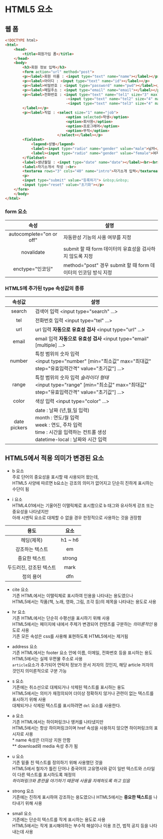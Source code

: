 # HTML5 요소

## 웹 폼

```html
<!DOCTYPE html>
<html>
    <head>
        <title>회원가입 폼</title>
    </head>
    <body>
        <h3>회원 정보 입력</h3>
        <form action="url" method="post">
        <p><label>회원 이름 : <input type="text" name="name"></label></p>
        <p><label>아이디 : <input type="text" name="id"></label></p>
        <p><label>비밀번호 : <input type="password" name="pwd"></label></p>
        <p><label>메일주소 : <input type="email" name="email"></label></p>
        <p><label>전화번호 : <input type="text" name="tel1" size="3" maxlength="3" value="010">
                            -<input type="text" name="tel2" size="4" maxlength="4">
                            -<input type="text" name="tel3" size="4" maxlength="4">
        </label></p>
        <p><label>직업 : <select size="1" name="job">
                            <option selected>학생</option>
                            <option>회사원</option>
                            <option>프로그래머</option>
                            <option>무직</option>
                        </select></label></p>
        <fieldset>
            <legend>성별</legend>
            <label><input type="radio" name="gender" value="male">남자</label>
            <label><input type="radio" name="gender" value="female">여자</label>
        </fieldset>
        <label>생년월일 : <input type="date" name="date"></label><br><br>
        <label>자기소개서 작성 :<br>
        <textarea rows="3" cols="40" name="intro">자기소개 입력</textarea></label>
        <p>
        <input type="submit" value="등록하기"> &nbsp;&nbsp;
        <input type="reset" value="초기화"></p>  
    </form>
    </body>
</html>
```

### form 요소

|속성|설명|
|:---:|---|
|autocomplete="on or off"|자동완성 기능의 사용 여부를 지정|
|novalidate|submit 할 때 form 데이터의 유효성을 검사하지 않도록 지정|
|enctype="인코딩"|method="post" 경우 submit 할 때 form 데이터의 인코딩 방식 지정|

### HTML5에 추가된 type 속성값의 종류
|속성값|설명|
|:---:|---|
|search|검색어 입력 <input type="search" ...>|
|tel|전화번호 입력 <input type="tel" ...>|
|url|url 입력 **자동으로 유효성 검사** <input type="url" ...>|
|email|email 입력 **자동으로 유효성 검사** <input type="email"[multiple] ...>|
|number|특정 범위의 숫자 입력<br> <input type="number" [min="최소값" max="최대값" step="유효입력간격" value="초기값"] ...>|
|range|특정 범위의 숫자 입력 *슬라이더 형태* <br> <input type="range" [min="최소값" max="최대값" step="유효입력간격" value="초기값"] ...>|
|color|색상 입력 <input type="color" ...>|
|date pickers| date : 날짜 (년,월,일 입력) <br> month : 연도/월 입력 <br> week : 연도, 주차 입력 <br> time : 시간을 입력하는 컨트롤 생성 <br> datetime-local : 날짜와 시간 입력

## HTML5에서 적용 의미가 변경된 요소
- b 요소
<br>주로 단어의 중요성을 표시할 때 사용되어 왔는데,
<br>HTML5 사양에 따르면 b요소는 강조의 의미가 없어지고 단순히 진하게 표시하는 수단이 됨


- i 요소
<br>HTML4.01에서는 기울어진 이탤릭체로 표시함으로 b 태그와 유사하게 강조 또는 중요성을 나타냈지만
<br>아래 시멘틱 요소로 대체할 수 없을 경우 한정적으로 사용하는 것을 권장함

|용도|요소|
|:---:|:---:|
|헤딩(제목)|h1 ~ h6|
|강조하는 텍스트|em|
|중요한 텍스트|strong|
|두드러진, 강조된 텍스트|mark|
|정의 용어|dfn|

- cite 요소
<br>기존 HTML에서는 이탤릭체로 표시하여 인용을 나타내는 용도였으나
<br>HTML5에서는 작품(책, 노래, 영화, 그림, 조각 등)의 제목을 나타내는 용도로 사용

- hr 요소
<br>기존 HTML에서는 단순히 수평선을 표시하기 위해 사용
<br>HTML5에서는 페이지에 내에서 주제가 변경되어 컨텐츠를 구분하는 *의미론적인* 용도로 사용
<br>기존 모든 속성은 css를 사용해 표현하도록 HTML5에서는 제거됨

- address 요소
<br>기존 HTML에서는 footer 요소 안에 이름, 이메일, 전화번호 등을 표시하는 용도
<br>HTML5에서는 실제 우편물 주소로 사용
<br> `article`요소가 추가되어 연락처 정보가 문서 저자의 것인지, 해당 article 저자의 것인지 의미론적으로 구분 가능

- s 요소
<br>기존에는 취소선으로 대체되거나 삭제된 텍스트를 표시하는 용도
<br>HTML5에서는 의미가 재정의되어 더이상 정확하지 않거나 관련이 없는 텍스트를 표시하기 위해 사용
<br>대체되거나 삭제된 텍스트를 표시하려면 `del` 요소를 사용한다.

- a 요소
<br>기존 HTML에서는 하이퍼링크나 앵커를 나타냈지만
<br>HTML5에서는 항상 하이퍼링크이며 href 속성을 사용하지 않으면 하이퍼링크의 표시자로 사용
<br>* name 속성은 더이상 지원 안함
<br>** download와 media 속성 추가 됨

- u 요소
<br>기존 밑줄 친 텍스트를 정의하기 위해 사용했던 것을
<br>HTML5에서 철자가 틀린 단어나 중국어의 고유명사와 같이 일반 텍스트와 스타일이 다른 텍스트를 표시하도록 재정의
<br>*하이퍼링크와 혼란을 야기하기 때문에 사용을 자제하도록 하고 있음*

- strong 요소
<br>기존에는 진하게 표시하여 강조하는 용도였으나 HTML5에서는 **중요한 텍스트**를 나타내기 위해 사용

- small 요소
<br>기존에는 단순히 텍스트를 작게 표시하는 용도로 사용
<br>HTML5에서는 작게 표시해야하는 부수적 해설이나 이용 조건, 법적 공지 등을 나타내는데 사용